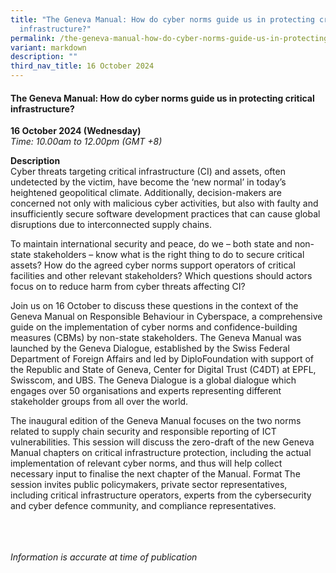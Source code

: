 ```yaml
---
title: "The Geneva Manual: How do cyber norms guide us in protecting critical
  infrastructure?"
permalink: /the-geneva-manual-how-do-cyber-norms-guide-us-in-protecting-critical-infrastructure/
variant: markdown
description: ""
third_nav_title: 16 October 2024
---
```

#### **The Geneva Manual: How do cyber norms guide us in protecting critical infrastructure?**

**16 October 2024 (Wednesday)**  
*Time: 10.00am to 12.00pm (GMT +8)*

**Description**
<br>Cyber threats targeting critical infrastructure (CI) and assets, often undetected by the victim, have become the ‘new normal’ in today’s heightened geopolitical climate. Additionally, decision-makers are concerned not only with malicious cyber activities, but also with faulty and insufficiently secure software development practices that can cause global disruptions due to interconnected supply chains.

To maintain international security and peace, do we – both state and non-state stakeholders – know what is the right thing to do to secure critical assets? How do the agreed cyber norms support operators of critical facilities and other relevant stakeholders? Which questions should actors focus on to reduce harm from cyber threats affecting CI?
 
Join us on 16 October to discuss these questions in the context of the Geneva Manual on Responsible Behaviour in Cyberspace, a comprehensive guide on the implementation of cyber norms and confidence-building measures (CBMs) by non-state stakeholders. The Geneva Manual was launched by the Geneva Dialogue, established by the Swiss Federal Department of Foreign Affairs and led by DiploFoundation with support of the Republic and State of Geneva, Center for Digital Trust (C4DT) at EPFL, Swisscom, and UBS. The Geneva Dialogue is a global dialogue which engages over 50 organisations and experts representing different stakeholder groups from all over the world.

The inaugural edition of the Geneva Manual focuses on the two norms related to supply chain security and responsible reporting of ICT vulnerabilities. This session will discuss the zero-draft of the new Geneva Manual chapters on  critical infrastructure protection, including the actual implementation of relevant cyber norms, and thus will help collect necessary input to finalise the next chapter of the Manual. 
Format
The session invites public policymakers, private sector representatives, including critical infrastructure operators, experts from the cybersecurity and cyber defence community, and compliance representatives.


<br><br><br>
*Information is accurate at time of publication*